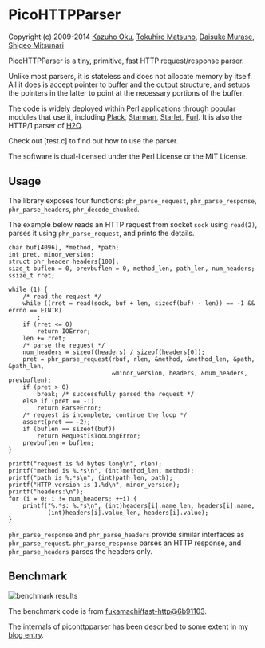 PicoHTTPParser
=============

Copyright (c) 2009-2014 [Kazuho Oku](https://github.com/kazuho), [Tokuhiro Matsuno](https://github.com/tokuhirom), [Daisuke Murase](https://github.com/typester), [Shigeo Mitsunari](https://github.com/herumi)

PicoHTTPParser is a tiny, primitive, fast HTTP request/response parser.

Unlike most parsers, it is stateless and does not allocate memory by itself.
All it does is accept pointer to buffer and the output structure, and setups the pointers in the latter to point at the necessary portions of the buffer.

The code is widely deployed within Perl applications through popular modules that use it, including [Plack](https://metacpan.org/pod/Plack), [Starman](https://metacpan.org/pod/Starman), [Starlet](https://metacpan.org/pod/Starlet), [Furl](https://metacpan.org/pod/Furl).  It is also the HTTP/1 parser of [H2O](https://github.com/h2o/h2o).

Check out [test.c] to find out how to use the parser.

The software is dual-licensed under the Perl License or the MIT License.

Usage
-----

The library exposes four functions: `phr_parse_request`, `phr_parse_response`, `phr_parse_headers`, `phr_decode_chunked`.

The example below reads an HTTP request from socket `sock` using `read(2)`, parses it using `phr_parse_request`, and prints the details.

```
char buf[4096], *method, *path;
int pret, minor_version;
struct phr_header headers[100];
size_t buflen = 0, prevbuflen = 0, method_len, path_len, num_headers;
ssize_t rret;

while (1) {
    /* read the request */
    while ((rret = read(sock, buf + len, sizeof(buf) - len)) == -1 && errno == EINTR)
        ;
    if (rret <= 0)
        return IOError;
    len += rret;
    /* parse the request */
    num_headers = sizeof(headers) / sizeof(headers[0]);
    pret = phr_parse_request(rbuf, rlen, &method, &method_len, &path, &path_len,
                             &minor_version, headers, &num_headers, prevbuflen);
    if (pret > 0)
        break; /* successfully parsed the request */
    else if (pret == -1)
        return ParseError;
    /* request is incomplete, continue the loop */
    assert(pret == -2);
    if (buflen == sizeof(buf))
        return RequestIsTooLongError;
    prevbuflen = buflen;
}

printf("request is %d bytes long\n", rlen);
printf("method is %.*s\n", (int)method_len, method);
printf("path is %.*s\n", (int)path_len, path);
printf("HTTP version is 1.%d\n", minor_version);
printf("headers:\n");
for (i = 0; i != num_headers; ++i) {
    printf("%.*s: %.*s\n", (int)headers[i].name_len, headers[i].name,
           (int)headers[i].value_len, headers[i].value);
}
```

`phr_parse_response` and `phr_parse_headers` provide similar interfaces as `phr_parse_request`.  `phr_parse_response` parses an HTTP response, and `phr_parse_headers` parses the headers only.

Benchmark
---------

![benchmark results](http://i.gyazo.com/a85c18d3162dfb46b485bb41e0ad443a.png)

The benchmark code is from [fukamachi/fast-http@6b91103](https://github.com/fukamachi/fast-http/tree/6b9110347c7a3407310c08979aefd65078518478).

The internals of picohttpparser has been described to some extent in [my blog entry]( http://blog.kazuhooku.com/2014/11/the-internals-h2o-or-how-to-write-fast.html).

